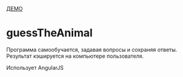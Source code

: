 [ДЕМО](https://github.com/almaz73/guessTheAnimal/) 


# guessTheAnimal
Программа самообучается, задавая вопросы и сохраняя ответы.
Результат кэшируется на компьютере пользователя.

Использует AngularJS

